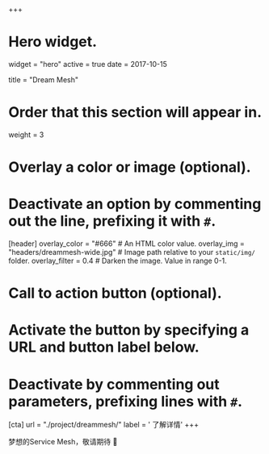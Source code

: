 +++
# Hero widget.
widget = "hero"
active = true
date = 2017-10-15

title = "Dream Mesh"

# Order that this section will appear in.
weight = 3

# Overlay a color or image (optional).
#   Deactivate an option by commenting out the line, prefixing it with `#`.
[header]
  overlay_color = "#666"  # An HTML color value.
  overlay_img = "headers/dreammesh-wide.jpg"  # Image path relative to your `static/img/` folder.
  overlay_filter = 0.4  # Darken the image. Value in range 0-1.

# Call to action button (optional).
#   Activate the button by specifying a URL and button label below.
#   Deactivate by commenting out parameters, prefixing lines with `#`.
[cta]
  url = "./project/dreammesh/"
  label = '<i class="fa fa-download"></i> 了解详情'
+++

梦想的Service Mesh，敬请期待 :rocket:
<br><br>


